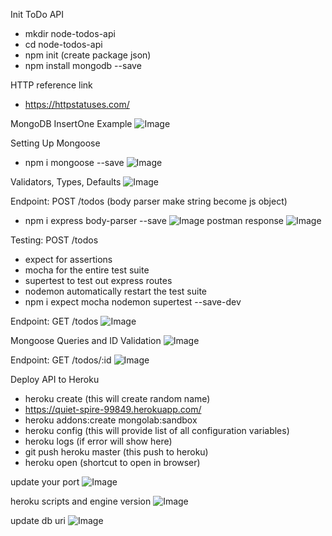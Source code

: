 Init ToDo API
- mkdir node-todos-api
- cd node-todos-api
- npm init (create package json)
- npm install mongodb --save 

HTTP reference link
- https://httpstatuses.com/

MongoDB InsertOne Example
![Image](https://github.com/weikee94/node-todos-api/blob/master/images/mongodbinsertone.png "Mongodb InsertOne")

Setting Up Mongoose
- npm i mongoose --save
![Image](https://github.com/weikee94/node-todos-api/blob/master/images/settingupmongoose.png "Setting Mongoose")

Validators, Types, Defaults
![Image](https://github.com/weikee94/node-todos-api/blob/master/images/mongovalidator.png "Validators")

Endpoint: POST /todos
(body parser make string become js object)
- npm i express body-parser --save 
![Image](https://github.com/weikee94/node-todos-api/blob/master/images/todoapi.png "POST todos")
postman response
![Image](https://github.com/weikee94/node-todos-api/blob/master/images/postmanone.png "Postman example")

Testing: POST /todos
- expect for assertions
- mocha for the entire test suite
- supertest to test out express routes
- nodemon automatically restart the test suite
- npm i expect mocha nodemon supertest --save-dev

Endpoint: GET /todos
![Image](https://github.com/weikee94/node-todos-api/blob/master/images/getapi.png "GET todos")

Mongoose Queries and ID Validation
![Image](https://github.com/weikee94/node-todos-api/blob/master/images/idvalidation.png "Moogoose Queries and ID Validation")

Endpoint: GET /todos/:id
![Image](https://github.com/weikee94/node-todos-api/blob/master/images/getidapi.png "GET todos by id")

Deploy API to Heroku
- heroku create (this will create random name)
- https://quiet-spire-99849.herokuapp.com/ 
- heroku addons:create mongolab:sandbox
- heroku config (this will provide list of all configuration variables)
- heroku logs (if error will show here)
- git push heroku master (this push to heroku)
- heroku open (shortcut to open in browser)

update your port
![Image](https://github.com/weikee94/node-todos-api/blob/master/images/updateport.png "Update port")

heroku scripts and engine version
![Image](https://github.com/weikee94/node-todos-api/blob/master/images/herokuscripts.png "Heroku scripts")

update db uri
![Image](https://github.com/weikee94/node-todos-api/blob/master/images/dburi.png "Update db uri")
